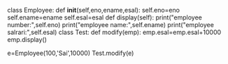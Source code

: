 class Employee:
    def __init__(self,eno,ename,esal):
        self.eno=eno
        self.ename=ename
        self.esal=esal
    def display(self):
        print("employee number:",self.eno)
        print("employee name:",self.ename)
        print("employee salrari:",self.esal)
class Test:
    def modify(emp):
        emp.esal=emp.esal+10000
        emp.display()

e=Employee(100,'Sai',10000)
Test.modify(e)
